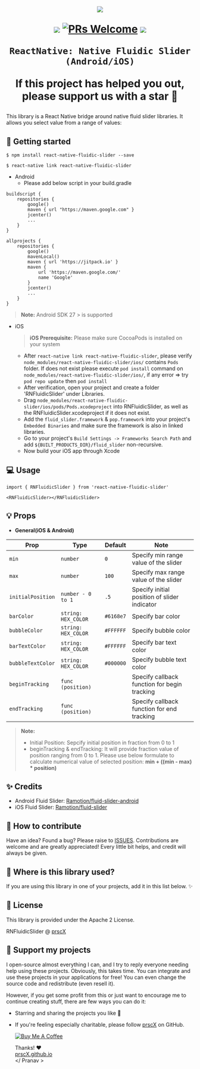 <h1 align="center">

<p align="center">
  <img src="https://github.com/Ramotion/fluid-slider/raw/master/fluid-slider.gif"/>
</p>

<p align="center">
  <a href="https://www.npmjs.com/package/react-native-fluidic-slider"><img src="http://img.shields.io/npm/v/react-native-fluidic-slider.svg?style=flat" /></a>
  <a href="https://github.com/prscX/react-native-fluidic-slider/pulls"><img alt="PRs Welcome" src="https://img.shields.io/badge/PRs-welcome-brightgreen.svg" /></a>
  <a href="https://github.com/prscX/react-native-fluidic-slider#License"><img src="https://img.shields.io/npm/l/react-native-fluidic-slider.svg?style=flat" /></a>
</p>


    ReactNative: Native Fluidic Slider (Android/iOS)

If this project has helped you out, please support us with a star 🌟
</h1>
This library is a React Native bridge around native fluid slider libraries. It allows you select value from a range of values:


## 📖 Getting started

`$ npm install react-native-fluidic-slider --save`

`$ react-native link react-native-fluidic-slider`

* Android
  * Please add below script in your build.gradle

```
buildscript {
    repositories {
        google()
        maven { url "https://maven.google.com" }
        jcenter()
        ...
    }
}

allprojects {
    repositories {
        google()
        mavenLocal()
        maven { url 'https://jitpack.io' }
        maven {
            url 'https://maven.google.com/'
            name 'Google'
        }
        jcenter()
        ...
    }
}
```

> **Note:** Android SDK 27 > is supported

* iOS
    > **iOS Prerequisite:** Please make sure CocoaPods is installed on your system

  * After `react-native link react-native-fluidic-slider`, please verify `node_modules/react-native-fluidic-slider/ios/` contains `Pods` folder. If does not exist please execute `pod install` command on `node_modules/react-native-fluidic-slider/ios/`, if any error => try `pod repo update` then `pod install`
  * After verification, open your project and create a folder 'RNFluidicSlider' under Libraries.
  * Drag `node_modules/react-native-fluidic-slider/ios/pods/Pods.xcodeproject` into RNFluidicSlider, as well as the RNFluidicSlider.xcodeproject if it does not exist.
  * Add the `fluid_slider.framework` & `pop.framework` into your project's `Embedded Binaries` and make sure the framework is also in linked libraries.
  * Go to your project's `Build Settings -> Frameworks Search Path` and add `${BUILT_PRODUCTS_DIR}/fluid_slider` non-recursive.
  * Now build your iOS app through Xcode

## 💻 Usage

```
import { RNFluidicSlider } from 'react-native-fluidic-slider'

<RNFluidicSlider></RNFluidicSlider>

```


## 💡 Props

- **General(iOS & Android)**

| Prop                   | Type                | Default | Note                                             |
| ---------------------- | ------------------- | ------- | ------------------------------------------------ |
| `min`     | `number`            |    `0`     | Specify min range value of the slider                 |
| `max`     | `number`            |    `100`     | Specify max range value of the slider                 |
| `initialPosition`     | `number - 0 to 1`            |    `.5`     | Specify initial position of slider indicator                 |
| `barColor`     | `string: HEX_COLOR`            |    `#6168e7`     | Specify bar color                 |
| `bubbleColor`     | `string: HEX_COLOR`            |    `#FFFFFF`     | Specify bubble color                 |
| `barTextColor`     | `string: HEX_COLOR`            |    `#FFFFFF`     | Specify bar text color                 |
| `bubbleTextColor`     | `string: HEX_COLOR`            |    `#000000`     | Specify bubble text color                 |
| `beginTracking`     | `func (position)`            |         | Specify callback function for begin tracking                 |
| `endTracking`     | `func (position)`            |         | Specify callback function for end tracking                 |


> **Note:**
> * Initial Position: Sepcify initial position in fraction from 0 to 1
> * beginTracking & endTracking: It will provide fraction value of position ranging from 0 to 1. Please use below formulate to calculate numerical value of selected position:
> __min + ((min - max) * position)__

## ✨ Credits

- Android Fluid Slider: [Ramotion/fluid-slider-android](https://github.com/Ramotion/fluid-slider-android)
- iOS Fluid Slider: [Ramotion/fluid-slider](https://github.com/Ramotion/fluid-slider)

## 🤔 How to contribute
Have an idea? Found a bug? Please raise to [ISSUES](https://github.com/prscX/react-native-fluidic-slider/issues).
Contributions are welcome and are greatly appreciated! Every little bit helps, and credit will always be given.

## 💫 Where is this library used?
If you are using this library in one of your projects, add it in this list below. ✨


## 📜 License
This library is provided under the Apache 2 License.

RNFluidicSlider @ [prscX](https://github.com/prscX)

## 💖 Support my projects
I open-source almost everything I can, and I try to reply everyone needing help using these projects. Obviously, this takes time. You can integrate and use these projects in your applications for free! You can even change the source code and redistribute (even resell it).

However, if you get some profit from this or just want to encourage me to continue creating stuff, there are few ways you can do it:
* Starring and sharing the projects you like 🚀
* If you're feeling especially charitable, please follow [prscX](https://github.com/prscX) on GitHub.

  <a href="https://www.buymeacoffee.com/prscX" target="_blank"><img src="https://www.buymeacoffee.com/assets/img/custom_images/orange_img.png" alt="Buy Me A Coffee" style="height: auto !important;width: auto !important;" ></a>

  Thanks! ❤️
  <br/>
  [prscX.github.io](https://prscx.github.io)
  <br/>
  </ Pranav >
